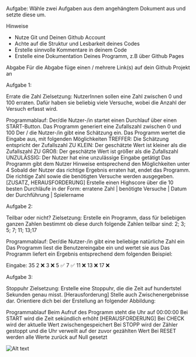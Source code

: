 Aufgabe:
Wähle zwei Aufgaben aus dem angehängtem Dokument aus und setzte diese um.

Hinweise

- Nutze Git und Deinen Github Account
- Achte auf die Struktur und Lesbarkeit deines Codes
- Erstelle sinnvolle Kommentare in deinem Code
- Erstelle eine Dokumentation Deines Programm, z.B über Github Pages

Abgabe
Für die Abgabe füge einen / mehrere Link(s) auf dein Github Projekt an

Aufgabe 1:

Errate die Zahl
Zielsetzung: NutzerInnen sollen eine Zahl zwischen 0 und 100 erraten. Dafür haben sie beliebig viele Versuche, wobei die Anzahl der Versuch erfasst wird.

Programmablauf:
Der/die Nutzer-/in startet einen Durchlauf über einen START-Button.
Das Programm generiert eine Zufallszahl zwischen 0 und 100
Der / die Nutzer-/in gibt eine Schätzung ein.
Das Programm wertet die Eingabe aus, mit folgenden Möglichkeiten
TREFFER: Die Schätzung entspricht der Zufallszahl
ZU KLEIN: Der geschätzte Wert ist kleiner als die Zufallszahl
ZU GROß: Der geschätzte Wert ist größer als die Zufallszahl
UNZULÄSSIG: Der Nutzer hat eine unzulässige Eingabe getätigt
Das Programm gibt dem Nutzer Hinweise entsprechend den Möglichkeiten unter 4
Sobald der Nutzer das richtige Ergebnis erraten hat, endet das Programm. Die richtige Zahl sowie die benötigten Versuche werden ausgegeben.
[ZUSATZ, HERAUSFORDERUNG] Erstelle einen Highscore über die 10 besten Durchläufe in der Form:
erratene Zahl | benötigte Versuche | Datum der Durchführung | Spielername

Aufgabe 2:

Teilbar oder nicht?
Zielsetzung: Erstelle ein Programm, dass für beliebigen ganzen Zahlen bestimmt ob diese durch folgende Zahlen teilbar sind: 2; 3; 5; 7; 11; 13;17

Programmablauf:
Der/die Nutzer-/in gibt eine beliebige natürliche Zahl ein
Das Programm liest die Benutzereingabe ein und wertet sie aus
Das Programm liefert ein Ergebnis entsprechend dem folgenden Beispiel:

Eingabe: 35
2 ❌
3 ❌
5 ✅
7 ✅
11 ❌
13 ❌
17 ❌

Aufgabe 3:

Stoppuhr
Zielsetzung:
Erstelle eine Stoppuhr, die die Zeit auf hundertstel Sekunden genau misst.
[Herausforderung] Stelle auch Zwischenergebnisse dar.
Orientiere dich bei der Erstellung an folgender Abbildung:

Programmablauf
Beim Aufruf des Programm steht die Uhr auf 00:00:00
Bei START wird die Zeit sekündlich erhöht
[HERAUSFORDERUNG] Bei CHECK wird der aktuelle Wert zwischengespeichert
Bei STOPP wird der Zähler gestoppt und die Uhr verweilt auf der zuvor gezählten Wert
Bei RESET werden alle Werte zurück auf Null gesetzt

![Alt text](../../../../../Library/CloudStorage/OneDrive-Perso%CC%88nlich/Screenshots/Screenshot%202022-11-30%20095700.png)
